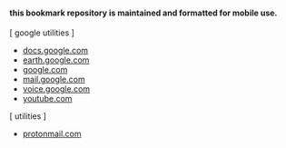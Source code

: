 #### this bookmark repository is maintained and formatted for mobile use.<br>
[ google utilities ]
+ [docs.google.com](http://docs.google.com)
+ [earth.google.com](http://earth.google.com/web)
+ [google.com](http://www.google.com)
+ [mail.google.com](http://mail.google.com)
+ [voice.google.com](http://voice.google.com)
+ [youtube.com](http://www.youtube.com)

[ utilities ]
+ [protonmail.com](http://www.protonmail.com)
